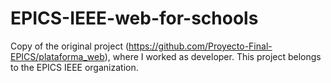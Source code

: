 # EPICS-IEEE-web-for-schools
Copy of the original project (https://github.com/Proyecto-Final-EPICS/plataforma_web), where I worked as developer. This project belongs to the EPICS IEEE organization.
